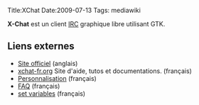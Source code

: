 Title:XChat
Date:2009-07-13
Tags:  mediawiki

**X-Chat** est un client [IRC](IRC "wikilink") graphique libre utilisant
GTK.

Liens externes
--------------

-   [Site officiel](http://xchat.org/) (anglais)
-   [xchat-fr.org](http://xchat-fr.org) Site d'aide, tutos et
    documentations. (français)
-   [Personnalisation](http://xchat-fr.org/Tutorials/Accueil) (français)
-   [FAQ](http://xchat-fr.org/Aide/faq-fr) (français)
-   [set variables](http://xchat-fr.org/Aide/SetVariables) (français)

